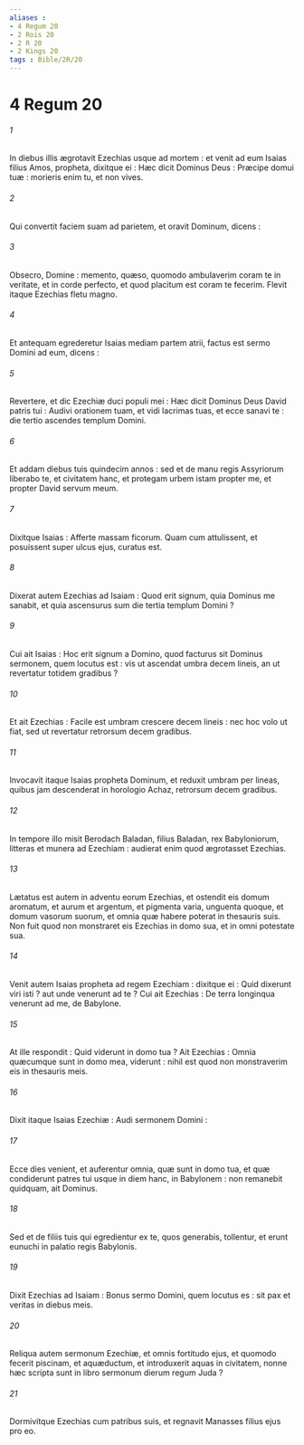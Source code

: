```yaml
---
aliases : 
- 4 Regum 20
- 2 Rois 20
- 2 R 20
- 2 Kings 20
tags : Bible/2R/20
---
```


# 4 Regum 20

###### 1
In diebus illis ægrotavit Ezechias usque ad mortem : et venit ad eum Isaias filius Amos, propheta, dixitque ei : Hæc dicit Dominus Deus : Præcipe domui tuæ : morieris enim tu, et non vives.
###### 2
Qui convertit faciem suam ad parietem, et oravit Dominum, dicens :
###### 3
Obsecro, Domine : memento, quæso, quomodo ambulaverim coram te in veritate, et in corde perfecto, et quod placitum est coram te fecerim. Flevit itaque Ezechias fletu magno.
###### 4
Et antequam egrederetur Isaias mediam partem atrii, factus est sermo Domini ad eum, dicens :
###### 5
Revertere, et dic Ezechiæ duci populi mei : Hæc dicit Dominus Deus David patris tui : Audivi orationem tuam, et vidi lacrimas tuas, et ecce sanavi te : die tertio ascendes templum Domini.
###### 6
Et addam diebus tuis quindecim annos : sed et de manu regis Assyriorum liberabo te, et civitatem hanc, et protegam urbem istam propter me, et propter David servum meum.
###### 7
Dixitque Isaias : Afferte massam ficorum. Quam cum attulissent, et posuissent super ulcus ejus, curatus est.
###### 8
Dixerat autem Ezechias ad Isaiam : Quod erit signum, quia Dominus me sanabit, et quia ascensurus sum die tertia templum Domini ?
###### 9
Cui ait Isaias : Hoc erit signum a Domino, quod facturus sit Dominus sermonem, quem locutus est : vis ut ascendat umbra decem lineis, an ut revertatur totidem gradibus ?
###### 10
Et ait Ezechias : Facile est umbram crescere decem lineis : nec hoc volo ut fiat, sed ut revertatur retrorsum decem gradibus.
###### 11
Invocavit itaque Isaias propheta Dominum, et reduxit umbram per lineas, quibus jam descenderat in horologio Achaz, retrorsum decem gradibus.
###### 12
In tempore illo misit Berodach Baladan, filius Baladan, rex Babyloniorum, litteras et munera ad Ezechiam : audierat enim quod ægrotasset Ezechias.
###### 13
Lætatus est autem in adventu eorum Ezechias, et ostendit eis domum aromatum, et aurum et argentum, et pigmenta varia, unguenta quoque, et domum vasorum suorum, et omnia quæ habere poterat in thesauris suis. Non fuit quod non monstraret eis Ezechias in domo sua, et in omni potestate sua.
###### 14
Venit autem Isaias propheta ad regem Ezechiam : dixitque ei : Quid dixerunt viri isti ? aut unde venerunt ad te ? Cui ait Ezechias : De terra longinqua venerunt ad me, de Babylone.
###### 15
At ille respondit : Quid viderunt in domo tua ? Ait Ezechias : Omnia quæcumque sunt in domo mea, viderunt : nihil est quod non monstraverim eis in thesauris meis.
###### 16
Dixit itaque Isaias Ezechiæ : Audi sermonem Domini :
###### 17
Ecce dies venient, et auferentur omnia, quæ sunt in domo tua, et quæ condiderunt patres tui usque in diem hanc, in Babylonem : non remanebit quidquam, ait Dominus.
###### 18
Sed et de filiis tuis qui egredientur ex te, quos generabis, tollentur, et erunt eunuchi in palatio regis Babylonis.
###### 19
Dixit Ezechias ad Isaiam : Bonus sermo Domini, quem locutus es : sit pax et veritas in diebus meis.
###### 20
Reliqua autem sermonum Ezechiæ, et omnis fortitudo ejus, et quomodo fecerit piscinam, et aquæductum, et introduxerit aquas in civitatem, nonne hæc scripta sunt in libro sermonum dierum regum Juda ?
###### 21
Dormivitque Ezechias cum patribus suis, et regnavit Manasses filius ejus pro eo.
